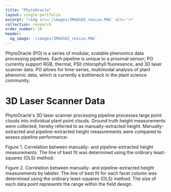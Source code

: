 ```yaml
---
title: "PhytoOracle"
layout: single-portfolio
excerpt: "<img src='/images/IMG0102_resize.PNG' alt=''>"
collection: research
order_number: 10
header:
  og_image: '/images/IMG0102_resize.PNG'
---
```


<!-- <p align="center"><img src="https://github.com/emmanuelgonz/emmanuelgonz.github.io/raw/master/images/IMG0102_resize.PNG" height='200' width='200'></p> -->

<!-- <center>PhytoOracle: Scalable, Modular Phenomic Data Processing Pipelines</center> -->

PhytoOracle (PO) is a series of modular, scalable phenomics data processing pipelines. Each pipeline is unique to a proximal sensor; PO currently support RGB, thermal, PSII chlorophyll fluoresence, and 3D laser scanner data. PO allows for time-series, multimodal analysis of plant phenomic data, which is currently a bottleneck in the plant science community. 

<!-- <p align="center"><img src="https://github.com/emmanuelgonz/emmanuelgonz.github.io/raw/master/images/lettuce_data_examples.png"></p> -->

# 3D Laser Scanner Data

PhytoOracle's 3D laser scanner processing pipeline processes large point clouds into individual plant point clouds. Ground truth height measurements were collected, hereby referred to as manually-extracted height. Manually-extracted and pipeline-extracted height measurements were compared to assess pipeline performance:

<!-- <p align="left"><iframe width="1100" height="500" frameborder="0" scrolling="no" src="//plotly.com/~emmanuelg1/83.embed"></iframe></p> -->

Figure 1. Correlation between manually- and pipeline-extracted height measurements. The line of best fit was determined using the ordinary least-squares (OLS) method.

<!-- <p align="left"><iframe width="1100" height="500" frameborder="0" scrolling="no" src="//plotly.com/~emmanuelg1/85.embed"></iframe></p> -->

Figure 2. Correlation between manually- and pipeline-extracted height measurements by labeler. The line of best fit for each facet column was determined using the ordinary least-squares (OLS) method. The size of each data point represents the range within the field design.